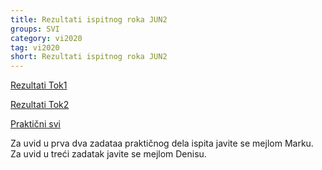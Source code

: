 ```yaml
---
title: Rezultati ispitnog roka JUN2
groups: SVI
category: vi2020
tag: vi2020
short: Rezultati ispitnog roka JUN2
---
```


[Rezultati Tok1](http://www.matf.bg.ac.rs/~janicic/courses/VI_2020_2021.xlsx) 

[Rezultati Tok2](http://poincare.matf.bg.ac.rs/~vesnap/vi.html)

[Praktični svi](https://docs.google.com/spreadsheets/d/1XoaU3SIWrRVREkrfofi8QpwITn8uXYY6qe_GX_hLFFY/edit?usp=sharing)

Za uvid u prva dva zadataa praktičnog dela ispita javite se mejlom Marku.
Za uvid u treći zadatak javite se mejlom Denisu.

